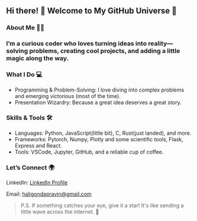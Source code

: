 ## Hi there! 👋 Welcome to My GitHub Universe 🚀
### About Me 🧙‍♂️
<!--
> "Debugging is like being the detective in a crime movie where you are also the murderer." – Me, at 3 AM.
-->
### I’m a curious coder who loves turning ideas into reality—solving problems, creating cool projects, and adding a little magic along the way.

### What I Do 💻
* Programming & Problem-Solving: I love diving into complex problems and emerging victorious (most of the time).
* Presentation Wizardry: Because a great idea deserves a great story.
<!--
### Current Projects 🌟(working)
* Robotics Simulations with CoppeliaSim: Exploring the world of robotics—without breaking real hardware!
-->
### Skills & Tools 🛠️
* Languages: Python, JavaScript(little bit), C, Rust(just landed), and more.
* Frameworks: Pytorch, Numpy, Plotly and some scientific tools, Flask, Express and React.
* Tools: VSCode, Jupyter, GitHub, and a reliable cup of coffee.

### Let’s Connect 🌍
LinkedIn: [LinkedIn Profile](https://www.linkedin.com/in/pravin-haligonda-3b0757266/)

Email: haligondapravin@gmail.com

> P.S. If something catches your eye, give it a star! It's like sending a little wave across the internet. 🌟
<!--
### My Philosophy 🤔
* Code should be clean, not just functional.
* A good bug report is worth its weight in gold.
* If at first you don’t succeed, rm -rf node_modules and try again.
--!>

<!--
**PravinHaligonda/PravinHaligonda** is a ✨ _special_ ✨ repository because its `README.md` (this file) appears on your GitHub profile.

Here are some ideas to get you started:
* Reality Distortion Fields: It’s a fancy way of saying I’m good at making the impossible seem possible.
- 
- 🌱 I’m currently learning ...
- 👯 I’m looking to collaborate on ...
- 🤔 I’m looking for help with ...
- 💬 Ask me about ...
- 📫 How to reach me: ...
- 😄 Pronouns: ...
- ⚡ Fun fact: ...
-->
